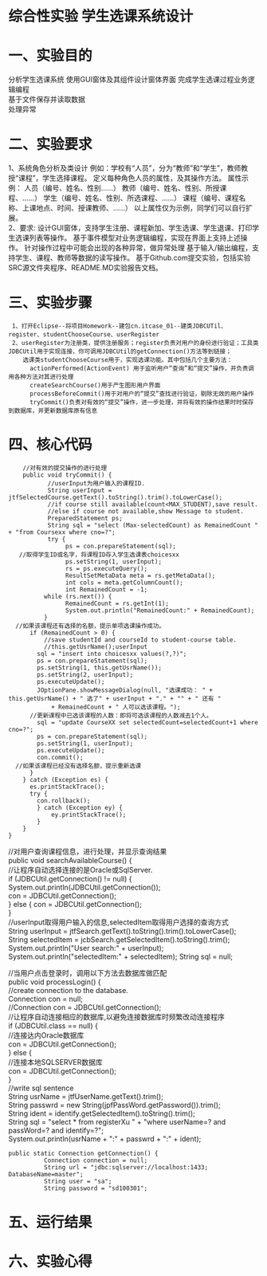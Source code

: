 # 综合性实验  学生选课系统设计 

# 一、实验目的 
  分析学生选课系统 
  使用GUI窗体及其组件设计窗体界面 
  完成学生选课过程业务逻辑编程  
  基于文件保存并读取数据  
  处理异常 
  
 # 二、实验要求 
  1、系统角色分析及类设计 
  例如：学校有“人员”，分为“教师”和“学生”，教师教授“课程”，学生选择课程。 
  定义每种角色人员的属性，及其操作方法。 
  属性示例：	人员（编号、姓名、性别……） 
  教师（编号、姓名、性别、所授课程、……） 
        学生（编号、姓名、性别、所选课程、……） 
        课程（编号、课程名称、上课地点、时间、授课教师、……） 
  以上属性仅为示例，同学们可以自行扩展。  
  2、要求: 
    设计GUI窗体，支持学生注册、课程新加、学生选课、学生退课、打印学生选课列表等操作。 
    基于事件模型对业务逻辑编程，实现在界面上支持上述操作。 
    针对操作过程中可能会出现的各种异常，做异常处理 
    基于输入/输出编程，支持学生、课程、教师等数据的读写操作。 
    基于Github.com提交实验，包括实验SRC源文件夹程序、README.MD实验报告文档。 
    
  # 三、实验步骤  
     1、打开Eclipse--将项目Homework--建包cn.itcase_01--建类JDBCUTil、register、studentChooseCourse、userRegister
     2、userRegister为注册类，提供注册服务；register负责对用户的身份进行验证；工具类JDBCUtil用于实现连接，你可调用JDBCUtil的getConnection()方法等到链接；
        选课类studentChooseCourse用于，实现选课功能。其中包括几个主要方法：
          actionPerformed(ActionEvent) 用于监听用户“查询”和“提交”操作，并负责调用各种方法对其进行处理
          createSearchCourse()用于产生图形用户界面
          processBeforeCommit()用于对用户的“提交”查找进行验证，剔除无效的用户操作
          tryCommit()负责对有效的“提交”操作，进一步处理，并将有效的操作结果时时保存到数据库，并更新数据库原有信息 
          
 # 四、核心代码
        //对有效的提交操作的进行处理 
        public void tryCommit() { 
               //userInput为用户输入的课程ID. 
               String userInput = jtfSelectedCourse.getText().toString().trim().toLowerCase(); 
               //if course still available(count<MAX_STUDENT),save result. 
               //else if course not available,show Message to student. 
               PreparedStatement ps; 
               String sql = "select (Max-selectedCount) as RemainedCount " + "from Coursexx where cno=?"; 
               try { 
                    ps = con.prepareStatement(sql); 
       //取得学生ID或名字，将课程ID存入学生选课表choicesxx 
                    ps.setString(1, userInput); 
                    rs = ps.executeQuery(); 
                    ResultSetMetaData meta = rs.getMetaData(); 
                    int cols = meta.getColumnCount(); 
                    int RemainedCount = -1; 
              while (rs.next()) { 
                    RemainedCount = rs.getInt(1); 
                    System.out.println("RemainedCount:" + RemainedCount); 
              } 
      //如果该课程还有选择的名额，提示单项选课操作成功。 
          if (RemainedCount > 0) { 
              //save studentId and courseId to student-course table. 
              //this.getUsrName();userInput 
            sql = "insert into choicesxx values(?,?)"; 
            ps = con.prepareStatement(sql); 
            ps.setString(1, this.getUsrName()); 
            ps.setString(2, userInput); 
            ps.executeUpdate(); 
            JOptionPane.showMessageDialog(null, "选课成功： " + this.getUsrName() + " 选了" + userInput + "." + "" + " 还有 " 
                + RemainedCount + " 人可以选该课程。"); 
          //更新课程中已选该课程的人数：即将可选该课程的人数减去1个人。 
            sql = "update CourseXX set selectedCount=selectedCount+1 where cno=?"; 
            ps = con.prepareStatement(sql); 
            ps.setString(1, userInput); 
            ps.executeUpdate(); 
            con.commit(); 
      //如果该课程已经没有选择名额，提示重新选课 
          } 
        } catch (Exception es) { 
          es.printStackTrace(); 
          try { 
            con.rollback(); 
			} catch (Exception ey) { 
				ey.printStackTrace(); 
			} 
		} 
	}  
  
  //对用户查询课程信息，进行处理，并显示查询结果  
         	public void searchAvailableCourse() {  
//让程序自动选择连接的是Oracle或SqlServer.  
	         	if (JDBCUtil.getConnection() != null) {  
		              	System.out.println(JDBCUtil.getConnection());  
			               con = JDBCUtil.getConnection();  
		         } else { 
		   	con = JDBCUtil.getConnection();  
		   }  
  //userInput取得用户输入的信息,selectedItem取得用户选择的查询方式  
		String userInput = jtfSearch.getText().toString().trim().toLowerCase();  
		String selectedItem = jcbSearch.getSelectedItem().toString().trim();  
		System.out.println("User search:" + userInput);  
		System.out.println("selectedItem:" + selectedItem); 
		String sql = null;  
    
   //当用户点击登录时，调用以下方法去数据库做匹配  
	public void processLogin() {  
    //create connection to the database.  
		Connection con = null;   
  //Connection con = JDBCUtil.getConnection();  
  //让程序自动连接相应的数据库,以避免连接数据库时频繁改动连接程序  
		if (JDBCUtil.class == null) {  
  //连接达内Oracle数据库  
			con = JDBCUtil.getConnection();  
		} else {  
  //连接本地SQLSERVER数据库  
			con = JDBCUtil.getConnection();  
		}  
 //write sql sentence  
		String usrName = jtfUserName.getText().trim();  
		String passwrd = new String(jpfPassWord.getPassword()).trim();  
		String ident = identify.getSelectedItem().toString().trim();  
		String sql = "select * from registerXu " + "where userName=? and passWord=? and identify=?";  
		System.out.println(usrName + ":" + passwrd + ":" + ident);  
    
    
    public static Connection getConnection() {  
		      Connection connection = null; 
		      String url = "jdbc:sqlserver://localhost:1433; DatabaseName=master"; 
		      String user = "sa"; 
		      String password = "sd100301";  
    
  # 五、运行结果
  
  # 六、实验心得 
  	
	
	
	
	
	
	

